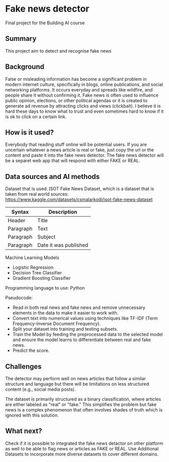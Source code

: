 <!-- This is the markdown template for the final project of the Building AI course, 
created by Reaktor Innovations and University of Helsinki. 
Copy the template, paste it to your GitHub README and edit! -->

# Fake news detector

Final project for the Building AI course

## Summary

 This project aim to detect and recognise fake news

## Background

False or misleading information has become a significant problem in modern internet culture, specifically in blogs, online publications, and social networking platforms. It occurs everyday and spreads like wildfire, and people share it without confirming it. Fake news is often used to influence public opinion, elections, or other political agendas or it is created to generate ad revenue by attracting clicks and views (clickbait). I believe it is hard these days to know what to trust and even sometimes hard to know if it is ok to click on a certain link.  

## How is it used?

Everybody that reading stuff online will be potential users. If you are uncertain whatever a news article is real or fake, just copy the url or the content and paste it into the fake news detector. The fake news detector will be a separet web app that will respond with either FAKE or REAL.

## Data sources and AI methods

Dataset that is used: ISOT Fake News Dataset, which is a dataset that is taken from real world sources:
https://www.kaggle.com/datasets/csmalarkodi/isot-fake-news-dataset

| Syntax      | Description |
| ----------- | ----------- |
| Header      | Title       |
| Paragraph   | Text        |
| Paragraph   | Subject        |
| Paragraph   | Date it was published        |

Machine Learning Models
 - Logistic Regression
 - Decision Tree Classifier
 - Gradient Boosting Classifier

Programming language to use: Python

Pseudocode:
* Read in both real news and fake news and remove unnecessary elements in the data to make it easier to work with.
* Convert text into numerical values using techniques like TF-IDF (Term Frequency-Inverse Document Frequency).
* Split your dataset into training and testing subsets.
* Train the Model by feeding the preprocessed data to the selected model and ensure the model learns to differentiate between real and fake news.
* Predict the score.

## Challenges
The detector may perform well on news articles that follow a similar structure and language but there will be limitations on less structured content (e.g., social media posts).

The dataset is primarily structured as a binary classification, where articles are either labeled as "real" or "fake." This simplifies the problem but fake news is a complex phenomenon that often involves shades of truth which is ignored with this solution.

## What next?
Check if it is possible to integrated the fake news detactor on other platform as well to be able to flag news or articles as FAKE or REAL.
Use Additional Datasets to incorporate more diverse datasets to cover different domains.
